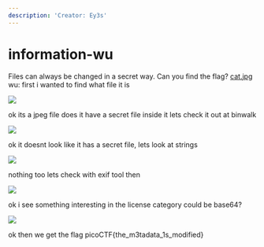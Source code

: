 ```yaml
---
description: 'Creator: Ey3s'
---
```


# information-wu

Files can always be changed in a secret way. Can you find the flag? [cat.jpg](https://mercury.picoctf.net/static/e5825f58ef798fdd1af3f6013592a971/cat.jpg) wu: first i wanted to find what file it is

![](https://github.com/boedegoat/abc-ctf-team/assets/141028569/29749641-2a6b-4b2e-9057-ea734c27cec9)

ok its a jpeg file does it have a secret file inside it lets check it out at binwalk

![](https://github.com/boedegoat/abc-ctf-team/assets/141028569/1a082a3f-efcd-4800-a87c-f7000b1055ed)

ok it doesnt look like it has a secret file, lets look at strings

![](https://github.com/boedegoat/abc-ctf-team/assets/141028569/a0083dbd-5d4a-44bf-a094-98aee0e72e91)

nothing too lets check with exif tool then

![](https://github.com/boedegoat/abc-ctf-team/assets/141028569/8525a69a-40fb-40bd-855f-0bf1ce536ca3)

ok i see something interesting in the license category could be base64?

![](https://github.com/boedegoat/abc-ctf-team/assets/141028569/3bec1ca0-fb93-4200-b350-21c0ab8055fd)

ok then we get the flag picoCTF{the\_m3tadata\_1s\_modified}
